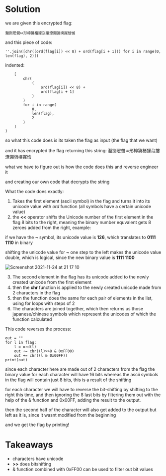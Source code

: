 # Solution

we are given this encrypted flag:

```灩捯䍔䙻ㄶ形楴獟楮獴㌴摟潦弸弰摤捤㤷慽```
    
and this piece of code:

```''.join([chr((ord(flag[i]) << 8) + ord(flag[i + 1])) for i in range(0, len(flag), 2)])```
     
indented:
     
```    ''.join(
    [
        chr(
            (
                ord(flag[i]) << 8) +
                ord(flag[i + 1]
            )
        )
        for i in range(
            0,
            len(flag),
            2
        )
    ]
)
```
so what this code does is its taken the flag as input (the flag that we want)

and it has encrypted the flag returning this string: 灩捯䍔䙻ㄶ形楴獟楮獴㌴摟潦弸弰摤捤㤷

what we have to figure out is how the code does this and reverse engineer it

and creating our own code that decrypts the string

What the code does exactly:

1. Takes the first element (ascii symbol) in the flag and turns it into its unicode value with *ord* function (all symbols have a certain unicode value)
2. the **<<** operator shifts the Unicode number of the first element in the flag 8 bits to the right, meaning the binary number equvalent gets 8 zeroes added from the right, example:

if we have the **~** symbol, its unicode value is **126**, which translates to **0111 1110** in binary

shifting the unicode value for **~** one step to the left makes the unicode value double, which is logical, since the new binary value is **1111 1100**

![Screenshot 2021-11-24 at 21 17 10](https://user-images.githubusercontent.com/74051842/143307942-123edd2e-658c-4944-ac25-090286637618.png)

3. The second element in the flag has its unicode added to the newly created unicode from the first element
4. then the **chr** function is applied to the newly created unicode made from 2 characters in the flag
5. then the function does the same for each pair of elements in the list, using for loops with steps of 2
6. The characters are joined together, which then returns us those japanese/chinese  symbols which represent the unicodes of which the function calculated

This code reverses the process:

```flag = '灩捯䍔䙻ㄶ形楴獟楮獴㌴摟潦弸弰摤捤㤷慽'
out = ""
for l in flag:
    l = ord(l) 
    out += chr((l)>>8 & 0xFF00) 
    out += chr((l & 0x00FF)) 
print(out)
```

since each character here are made out of 2 characters from the flag the binary value for each character will have 16 bits whereas the ascii symbols in the flag will contain just 8 bits, this is a result of the shifting 

for each character we will have to reverse the bit-shifting by shifting to the right this time, and then ignoring the 8 last bits by filtering them out with the help of the & function and 0x00FF, adding the result to the output.

then the second half of the character will also get added to the output but left as it is, since it wasnt modified from the beginning

and we get the flag by printing!

# Takeaways

- characters have unicode
- **>>** does bitshifting
- & function combined with 0xFF00 can be used to filter out bit values
